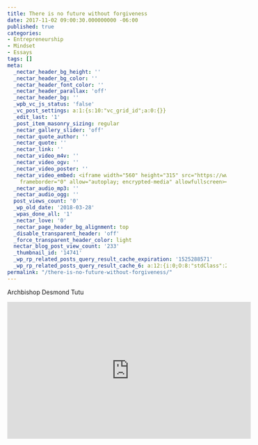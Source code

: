 ```yaml
---
title: There is no future without forgiveness
date: 2017-11-02 09:00:30.000000000 -06:00
published: true
categories:
- Entrepreneurship
- Mindset
- Essays
tags: []
meta:
  _nectar_header_bg_height: ''
  _nectar_header_bg_color: ''
  _nectar_header_font_color: ''
  _nectar_header_parallax: 'off'
  _nectar_header_bg: ''
  _wpb_vc_js_status: 'false'
  _vc_post_settings: a:1:{s:10:"vc_grid_id";a:0:{}}
  _edit_last: '1'
  _post_item_masonry_sizing: regular
  _nectar_gallery_slider: 'off'
  _nectar_quote_author: ''
  _nectar_quote: ''
  _nectar_link: ''
  _nectar_video_m4v: ''
  _nectar_video_ogv: ''
  _nectar_video_poster: ''
  _nectar_video_embed: <iframe width="560" height="315" src="https://www.youtube.com/embed/12OlAe2Sfes"
    frameborder="0" allow="autoplay; encrypted-media" allowfullscreen></iframe>
  _nectar_audio_mp3: ''
  _nectar_audio_ogg: ''
  post_views_count: '0'
  _wp_old_date: '2018-03-28'
  _wpas_done_all: '1'
  _nectar_love: '0'
  _nectar_page_header_bg_alignment: top
  _disable_transparent_header: 'off'
  _force_transparent_header_color: light
  nectar_blog_post_view_count: '233'
  _thumbnail_id: '14741'
  _wp_rp_related_posts_query_result_cache_expiration: '1525288571'
  _wp_rp_related_posts_query_result_cache_6: a:12:{i:0;O:8:"stdClass":2:{s:7:"post_id";s:4:"7173";s:5:"score";s:17:"69.87221428296951";}i:1;O:8:"stdClass":2:{s:7:"post_id";s:4:"9324";s:5:"score";s:17:"19.05410249959492";}i:2;O:8:"stdClass":2:{s:7:"post_id";s:4:"9307";s:5:"score";s:17:"19.05410249959492";}i:3;O:8:"stdClass":2:{s:7:"post_id";s:4:"8368";s:5:"score";s:17:"19.05410249959492";}i:4;O:8:"stdClass":2:{s:7:"post_id";s:4:"8367";s:5:"score";s:17:"19.05410249959492";}i:5;O:8:"stdClass":2:{s:7:"post_id";s:4:"8352";s:5:"score";s:17:"19.05410249959492";}i:6;O:8:"stdClass":2:{s:7:"post_id";s:4:"7204";s:5:"score";s:17:"19.05410249959492";}i:7;O:8:"stdClass":2:{s:7:"post_id";s:4:"6678";s:5:"score";s:17:"19.05410249959492";}i:8;O:8:"stdClass":2:{s:7:"post_id";s:4:"5870";s:5:"score";s:17:"19.05410249959492";}i:9;O:8:"stdClass":2:{s:7:"post_id";s:3:"872";s:5:"score";s:17:"19.05410249959492";}i:10;O:8:"stdClass":2:{s:7:"post_id";s:3:"809";s:5:"score";s:17:"19.05410249959492";}i:11;O:8:"stdClass":2:{s:7:"post_id";s:3:"713";s:5:"score";s:17:"19.05410249959492";}}
permalink: "/there-is-no-future-without-forgiveness/"
---
```

<p>Archbishop Desmond Tutu</p>
<p><iframe width="560" height="315" src="https://www.youtube.com/embed/12OlAe2Sfes" frameborder="0" allow="autoplay; encrypted-media" allowfullscreen></iframe></p>

